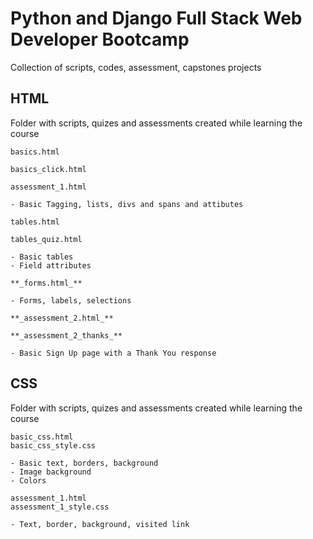 # Python and Django Full Stack Web Developer Bootcamp

Collection of scripts, codes, assessment, capstones projects

## HTML

Folder with scripts, quizes and assessments created while learning the course

```
basics.html

basics_click.html

assessment_1.html

- Basic Tagging, lists, divs and spans and attibutes
```

```
tables.html

tables_quiz.html

- Basic tables
- Field attributes
```

```
**_forms.html_**

- Forms, labels, selections
```

```
**_assessment_2.html_**

**_assessment_2_thanks_**

- Basic Sign Up page with a Thank You response
```

## CSS

Folder with scripts, quizes and assessments created while learning the course

```
basic_css.html
basic_css_style.css

- Basic text, borders, background
- Image background
- Colors
```

```
assessment_1.html
assessment_1_style.css

- Text, border, background, visited link
```
